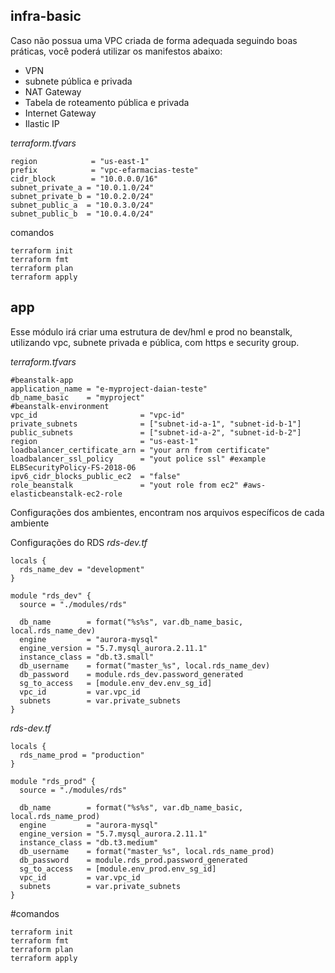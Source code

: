 ## infra-basic
Caso não possua uma VPC criada de forma adequada seguindo boas práticas, você poderá utilizar os manifestos abaixo:

- VPN
- subnete pública e privada
- NAT Gateway
- Tabela de roteamento pública e privada
- Internet Gateway
- Ilastic IP

_terraform.tfvars_
```hcl
region            = "us-east-1"
prefix            = "vpc-efarmacias-teste"
cidr_block        = "10.0.0.0/16"
subnet_private_a = "10.0.1.0/24"
subnet_private_b = "10.0.2.0/24"
subnet_public_a  = "10.0.3.0/24"
subnet_public_b  = "10.0.4.0/24"
```
comandos
```hcl
terraform init
terraform fmt
terraform plan
terraform apply
```
## app
Esse módulo irá criar uma estrutura de dev/hml e prod no beanstalk, utilizando vpc, subnete privada e pública, com https e security group.

_terraform.tfvars_
```hcl
#beanstalk-app
application_name = "e-myproject-daian-teste"
db_name_basic    = "myproject"
#beanstalk-environment
vpc_id                       = "vpc-id"
private_subnets              = ["subnet-id-a-1", "subnet-id-b-1"]
public_subnets               = ["subnet-id-a-2", "subnet-id-b-2"]
region                       = "us-east-1"
loadbalancer_certificate_arn = "your arn from certificate"
loadbalancer_ssl_policy      = "yout police ssl" #example ELBSecurityPolicy-FS-2018-06
ipv6_cidr_blocks_public_ec2  = "false"
role_beanstalk               = "yout role from ec2" #aws-elasticbeanstalk-ec2-role

```

Configurações dos ambientes, encontram nos arquivos específicos de cada ambiente

Configurações do RDS
_rds-dev.tf_
```hcl
locals {
  rds_name_dev = "development"
}

module "rds_dev" {
  source = "./modules/rds"

  db_name        = format("%s%s", var.db_name_basic, local.rds_name_dev)
  engine         = "aurora-mysql"
  engine_version = "5.7.mysql_aurora.2.11.1"
  instance_class = "db.t3.small"
  db_username    = format("master_%s", local.rds_name_dev)
  db_password    = module.rds_dev.password_generated
  sg_to_access   = [module.env_dev.env_sg_id]
  vpc_id         = var.vpc_id
  subnets        = var.private_subnets
}
```
_rds-dev.tf_
```hcl
locals {
  rds_name_prod = "production"
}

module "rds_prod" {
  source = "./modules/rds"

  db_name        = format("%s%s", var.db_name_basic, local.rds_name_prod)
  engine         = "aurora-mysql"
  engine_version = "5.7.mysql_aurora.2.11.1"
  instance_class = "db.t3.medium"
  db_username    = format("master_%s", local.rds_name_prod)
  db_password    = module.rds_prod.password_generated
  sg_to_access   = [module.env_prod.env_sg_id]
  vpc_id         = var.vpc_id
  subnets        = var.private_subnets
}
```

#comandos

```hcl
terraform init
terraform fmt
terraform plan
terraform apply
```



